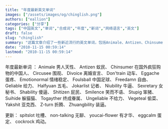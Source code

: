 ```yaml
---
title: "年度最新英文单词"
images: ["/assets/images/og/chinglish.png"]
authors: ["eallion"]
categories: ["分享"]
tags: ["中国英文","单词","合成词","年度","新词","网络语言","英文"]
draft: false
slug: "chinglish"
summary: "这篇文章介绍了一些新近流行的英文单词，包括Animale、Antizen、Chinsumer、Circusee、Divoice、Don’train、Eggache、Emotionormal、Foulsball、Freedamn、Geliable、Halfyuan、Jokarlist、Niubility、Sexretary、Shability、Shitizen、Smilence、Stupig、Suihide、Togayther、Ungeliable、Vegeteal、Yakshit、Z-turn和Zhuangbility等词汇，还有后续更新的spitslot、non-talking、youcai-flower、eggcalm和cockrock等新词。"
date: "2010-11-15 00:59:14"
lastmod: "2010-11-15 00:59:14"
---
```


年度最新单词 ：
Animale 男人天性、
Antizen 蚁民、
Chinsumer 在国外疯狂购物的中国人、
Circusee 围观、
Divoice 离婚宣言、
Don'train 动车、
Eggache 蛋疼、
Emotionormal 情绪稳定、
Foulsball 中国足球、
Freedamn 自由、
Geliable 给力、
Halfyuan 五毛、
Jokarlist 记者、
Niubility 牛逼、
Sexretary 女秘书、
Shability 傻逼、
Shitizen 屁民、
Smilence 笑而不语、
Stupig 笨猪、
Suihide 躲猫猫、
Togayther 终成眷属、
Ungeliable 不给力、
Vegeteal 偷菜、
Yakshit 亚克西、
Z-turn 折腾、
Zhuangbility 装逼。

更新：
spitslot 吐槽、
non-talking 无聊、
youcai-flower 有才华、
eggcalm 蛋定、
cockrock 鸡动。
